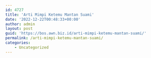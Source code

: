 ```yaml
---
id: 4727
title: 'Arti Mimpi Ketemu Mantan Suami'
date: '2022-12-22T00:48:33+00:00'
author: admin
layout: post
guid: 'https://bos.awn.biz.id/arti-mimpi-ketemu-mantan-suami/'
permalink: /arti-mimpi-ketemu-mantan-suami/
categories:
    - Uncategorized
---
```


